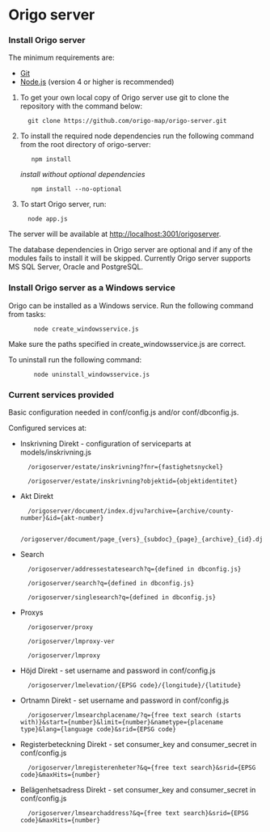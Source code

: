 # Origo server

### Install Origo server
The minimum requirements are:

  * [Git](https://git-scm.com/)
  * [Node.js](https://nodejs.org/) (version 4 or higher is recommended)

 1. To get your own local copy of Origo server use git to clone the repository with the command below:

   		  git clone https://github.com/origo-map/origo-server.git

 2. To install the required node dependencies run the following command from the root directory of origo-server:

  		   npm install

 	 *install without optional dependencies*

	 	   npm install --no-optional

 3. To start Origo server, run:

   		  node app.js

The server will be available at <http://localhost:3001/origoserver>.

The database dependencies in Origo server are optional and if any of the modules fails to install it will be skipped. Currently Origo server supports MS SQL Server, Oracle and PostgreSQL.

### Install Origo server as a Windows service
Origo can be installed as a Windows service. Run the following command from tasks:

  		   node create_windowsservice.js

Make sure the paths specified in create_windowsservice.js are correct.

To uninstall run the following command:

  		   node uninstall_windowsservice.js

### Current services provided
Basic configuration needed in conf/config.js and/or conf/dbconfig.js.

Configured services at:

- Inskrivning Direkt - configuration of serviceparts at models/inskrivning.js

		/origoserver/estate/inskrivning?fnr={fastighetsnyckel}

		/origoserver/estate/inskrivning?objektid={objektidentitet}

- Akt Direkt

		/origoserver/document/index.djvu?archive={archive/county-number}&id={akt-number}

		/origoserver/document/page_{vers}_{subdoc}_{page}_{archive}_{id}.djvu

- Search

		/origoserver/addressestatesearch?q={defined in dbconfig.js}

		/origoserver/search?q={defined in dbconfig.js}

		/origoserver/singlesearch?q={defined in dbconfig.js}

- Proxys

		/origoserver/proxy

		/origoserver/lmproxy-ver

		/origoserver/lmproxy

- Höjd Direkt - set username and password in conf/config.js

		/origoserver/lmelevation/{EPSG code}/{longitude}/{latitude}

- Ortnamn Direkt - set username and password in conf/config.js

		/origoserver/lmsearchplacename/?q={free text search (starts with)}&start={number}&limit={number}&nametype={placename type}&lang={language code}&srid={EPSG code}

- Registerbeteckning Direkt - set consumer_key and consumer_secret in conf/config.js

		/origoserver/lmregisterenheter?&q={free text search}&srid={EPSG code}&maxHits={number}

- Belägenhetsadress Direkt - set consumer_key and consumer_secret in conf/config.js

		/origoserver/lmsearchaddress?&q={free text search}&srid={EPSG code}&maxHits={number}
